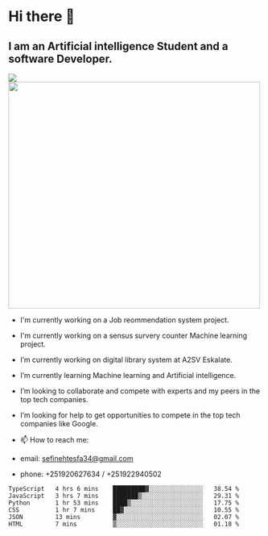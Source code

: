 # Hi there 👋
## I am an Artificial intelligence Student and a software Developer.
<img src = "https://github-readme-stats.vercel.app/api?username=sefinehtesfa34&&show_icons=true&title_color=ffffff&icon_color=bb2acf&text_color=daf7dc&bg_color=151515"/>
<img src="https://wakatime.com/share/@sefinehtesfa34/ae9674e3-b462-4438-9120-52fc3d0ffbbb.png" width ="500" height = "450"/>

- I'm currently working on a Job reommendation system project.
- I'm currently working on a sensus survery counter Machine learning project.
-  I’m currently working on digital library system at A2SV Eskalate.
-  I’m currently learning Machine learning and Artificial intelligence.
-  I’m looking to collaborate and compete with experts and my peers in the top tech companies.
-  I’m looking for help to get opportunities to compete in the top tech companies like Google.

- 📫 How to reach me: 
- email: sefinehtesfa34@gmail.com
- phone: +251920627634 / +251922940502
<!--START_SECTION:waka-->

```text
TypeScript   4 hrs 6 mins    █████████▓░░░░░░░░░░░░░░░   38.54 %
JavaScript   3 hrs 7 mins    ███████▒░░░░░░░░░░░░░░░░░   29.31 %
Python       1 hr 53 mins    ████▒░░░░░░░░░░░░░░░░░░░░   17.75 %
CSS          1 hr 7 mins     ██▓░░░░░░░░░░░░░░░░░░░░░░   10.55 %
JSON         13 mins         ▓░░░░░░░░░░░░░░░░░░░░░░░░   02.07 %
HTML         7 mins          ▒░░░░░░░░░░░░░░░░░░░░░░░░   01.18 %
```

<!--END_SECTION:waka-->
